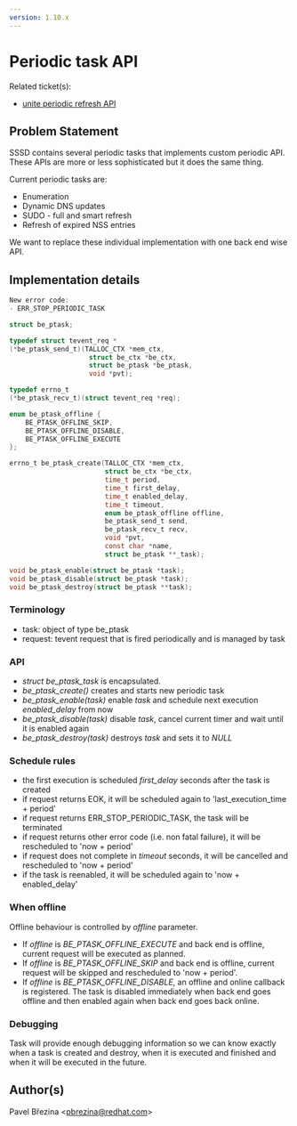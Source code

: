 ```yaml
---
version: 1.10.x
---
```


# Periodic task API

Related ticket(s):

  - [unite periodic refresh API](https://pagure.io/SSSD/sssd/issue/1891)

## Problem Statement

SSSD contains several periodic tasks that implements custom periodic API. These APIs are more or less sophisticated but it does the same thing.

Current periodic tasks are:

  - Enumeration
  - Dynamic DNS updates
  - SUDO - full and smart refresh
  - Refresh of expired NSS entries

We want to replace these individual implementation with one back end wise API.

## Implementation details

```c
New error code:
- ERR_STOP_PERIODIC_TASK

struct be_ptask;

typedef struct tevent_req *
(*be_ptask_send_t)(TALLOC_CTX *mem_ctx,
                    struct be_ctx *be_ctx,
                    struct be_ptask *be_ptask,
                    void *pvt);

typedef errno_t
(*be_ptask_recv_t)(struct tevent_req *req);

enum be_ptask_offline {
    BE_PTASK_OFFLINE_SKIP,
    BE_PTASK_OFFLINE_DISABLE,
    BE_PTASK_OFFLINE_EXECUTE
};

errno_t be_ptask_create(TALLOC_CTX *mem_ctx,
                        struct be_ctx *be_ctx,
                        time_t period,
                        time_t first_delay,
                        time_t enabled_delay,
                        time_t timeout,
                        enum be_ptask_offline offline,
                        be_ptask_send_t send,
                        be_ptask_recv_t recv,
                        void *pvt,
                        const char *name,
                        struct be_ptask **_task);

void be_ptask_enable(struct be_ptask *task);
void be_ptask_disable(struct be_ptask *task);
void be_ptask_destroy(struct be_ptask **task);
```

### Terminology

  - task: object of type be_ptask
  - request: tevent request that is fired periodically and is managed by task

### API

  - *struct be_ptask_task* is encapsulated.
  - *be_ptask_create()* creates and starts new periodic task
  - *be_ptask_enable(task)* enable *task* and schedule next execution *enabled_delay* from now
  - *be_ptask_disable(task)* disable *task*, cancel current timer and wait until it is enabled again
  - *be_ptask_destroy(task)* destroys *task* and sets it to *NULL*

### Schedule rules

  - the first execution is scheduled *first_delay* seconds after the task is created
  - if request returns EOK, it will be scheduled again to 'last_execution_time + period'
  - if request returns ERR_STOP_PERIODIC_TASK, the task will be terminated
  - if request returns other error code (i.e. non fatal failure), it will be rescheduled to 'now + period'
  - if request does not complete in *timeout* seconds, it will be cancelled and rescheduled to 'now + period'
  - if the task is reenabled, it will be scheduled again to 'now + enabled_delay'

### When offline

Offline behaviour is controlled by *offline* parameter.

  - If *offline* is *BE_PTASK_OFFLINE_EXECUTE* and back end is offline, current request will be executed as planned.
  - If *offline* is *BE_PTASK_OFFLINE_SKIP* and back end is offline, current request will be skipped and rescheduled to 'now + period'.
  - If *offline* is *BE_PTASK_OFFLINE_DISABLE*, an offline and online callback is registered. The task is disabled immediately when back end goes offline and then enabled again when back end goes back online.

### Debugging

Task will provide enough debugging information so we can know exactly when a task is created and destroy, when it is executed and finished and when it will be executed in the future.

## Author(s)

Pavel Březina \<pbrezina@redhat.com\>
